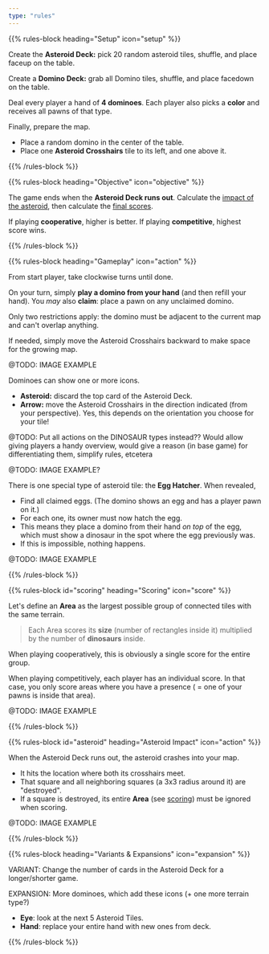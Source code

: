 ```yaml
---
type: "rules"
---
```


{{% rules-block heading="Setup" icon="setup" %}}

Create the **Asteroid Deck:** pick 20 random asteroid tiles, shuffle, and place faceup on the table.

Create a **Domino Deck:** grab all Domino tiles, shuffle, and place facedown on the table.

Deal every player a hand of **4 dominoes**. Each player also picks a **color** and receives all pawns of that type.

Finally, prepare the map.
* Place a random domino in the center of the table.
* Place one **Asteroid Crosshairs** tile to its left, and one above it.

{{% /rules-block %}}

{{% rules-block heading="Objective" icon="objective" %}}

The game ends when the **Asteroid Deck runs out**. Calculate the [impact of the asteroid](#asteroid), then calculate the [final scores](#scoring).

If playing **cooperative**, higher is better. If playing **competitive**, highest score wins.

{{% /rules-block %}}

{{% rules-block heading="Gameplay" icon="action" %}}

From start player, take clockwise turns until done.

On your turn, simply **play a domino from your hand** (and then refill your hand). You _may_ also **claim**: place a pawn on any unclaimed domino.

Only two restrictions apply: the domino must be adjacent to the current map and can't overlap anything.

If needed, simply move the Asteroid Crosshairs backward to make space for the growing map.

@TODO: IMAGE EXAMPLE

Dominoes can show one or more icons.

* **Asteroid:** discard the top card of the Asteroid Deck.
* **Arrow:** move the Asteroid Crosshairs in the direction indicated (from your perspective). Yes, this depends on the orientation you choose for your tile!

@TODO: Put all actions on the DINOSAUR types instead?? Would allow giving players a handy overview, would give a reason (in base game) for differentiating them, simplify rules, etcetera

@TODO: IMAGE EXAMPLE?

There is one special type of asteroid tile: the **Egg Hatcher**. When revealed, 

* Find all claimed eggs. (The domino shows an egg and has a player pawn on it.)
* For each one, its owner must now hatch the egg.
* This means they place a domino from their hand _on top_ of the egg, which must show a dinosaur in the spot where the egg previously was.
* If this is impossible, nothing happens.

@TODO: IMAGE EXAMPLE

{{% /rules-block %}}

{{% rules-block id="scoring" heading="Scoring" icon="score" %}}

Let's define an **Area** as the largest possible group of connected tiles with the same terrain.

> Each Area scores its **size** (number of rectangles inside it) multiplied by the number of **dinosaurs** inside.

When playing cooperatively, this is obviously a single score for the entire group.

When playing competitively, each player has an individual score. In that case, you only score areas where you have a presence ( = one of your pawns is inside that area).

@TODO: IMAGE EXAMPLE

{{% /rules-block %}}

{{% rules-block id="asteroid" heading="Asteroid Impact" icon="action" %}}

When the Asteroid Deck runs out, the asteroid crashes into your map.

* It hits the location where both its crosshairs meet.
* That square and all neighboring squares (a 3x3 radius around it) are "destroyed".
* If a square is destroyed, its entire **Area** (see [scoring](#scoring)) must be ignored when scoring.

@TODO: IMAGE EXAMPLE

{{% /rules-block %}}

{{% rules-block heading="Variants & Expansions" icon="expansion" %}}

VARIANT: Change the number of cards in the Asteroid Deck for a longer/shorter game.

EXPANSION: More dominoes, which add these icons (+ one more terrain type?)
* **Eye**: look at the next 5 Asteroid Tiles.
* **Hand**: replace your entire hand with new ones from deck.


{{% /rules-block %}}

